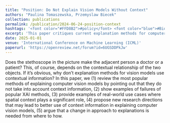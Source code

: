 ```yaml
---
title: "Position: Do Not Explain Vision Models Without Context"
authors: "Paulina Tomaszewska, Przemyslaw Biecek"
collection: publications
permalink: /publication/2024-06-24-position-context
hashtags: '<font color="#FFD8B2">#policy</font> <font color="blue">#BioMed</font>'
excerpt: 'This paper critiques current explanation methods for computer vision models for neglecting spatial context, which is essential for accurate interpretation of visual scenes. It highlights real-world failures and use cases, advocates for context-aware explanations, and calls for a paradigm shift from identifying where models focus to understanding how they reason.'
date: 2025-01-01
venue: 'International Conference on Machine Learning (ICML)'
paperurl: 'https://openreview.net/forum?id=6UGSDDPkJw'
---
```


Does the stethoscope in the picture make the adjacent person a doctor or a patient? This, of course, depends on the contextual relationship of the two objects. If it’s obvious, why don’t explanation methods for vision models use contextual information? In this paper, we (1) review the most popular methods of explaining computer vision models by pointing out that they do not take into account context information, (2) show examples of failures of popular XAI methods, (3) provide examples of real-world use cases where spatial context plays a significant role, (4) propose new research directions that may lead to better use of context information in explaining computer vision models, (5) argue that a change in approach to explanations is needed from where to how.

